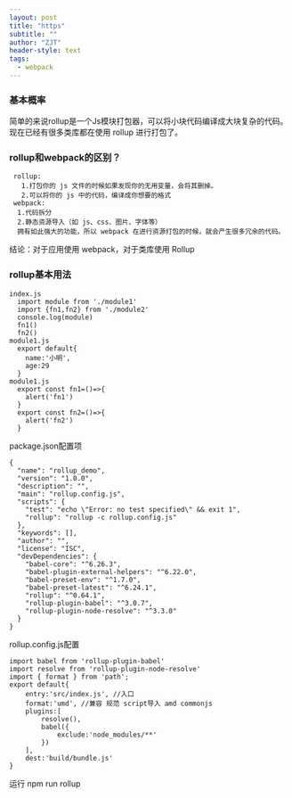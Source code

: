 ```yaml
---
layout: post
title: "https"
subtitle: ""
author: "ZJT"
header-style: text
tags:
  - webpack
---
```


### 基本概率

简单的来说rollup是一个Js模块打包器，可以将小块代码编译成大块复杂的代码。现在已经有很多类库都在使用 rollup 进行打包了。

### rollup和webpack的区别？

```
 rollup:
   1.打包你的 js 文件的时候如果发现你的无用变量，会将其删掉。
   2.可以将你的 js 中的代码，编译成你想要的格式
 webpack:
  1.代码拆分
  2.静态资源导入（如 js、css、图片、字体等）
  拥有如此强大的功能，所以 webpack 在进行资源打包的时候，就会产生很多冗余的代码。
```
结论：对于应用使用 webpack，对于类库使用 Rollup

### rollup基本用法

```
index.js
  import module from './module1'
  import {fn1,fn2} from './module2'
  console.log(module)
  fn1()
  fn2()
module1.js
  export default{
    name:'小明',
    age:29
  }
module1.js
  export const fn1=()=>{
    alert('fn1')
  }
  export const fn2=()=>{
    alert('fn2')
  }
```
package.json配置项
```
{
  "name": "rollup_demo",
  "version": "1.0.0",
  "description": "",
  "main": "rollup.config.js",
  "scripts": {
    "test": "echo \"Error: no test specified\" && exit 1",
    "rollup": "rollup -c rollup.config.js"
  },
  "keywords": [],
  "author": "",
  "license": "ISC",
  "devDependencies": {
    "babel-core": "^6.26.3",
    "babel-plugin-external-helpers": "^6.22.0",
    "babel-preset-env": "^1.7.0",
    "babel-preset-latest": "^6.24.1",
    "rollup": "^0.64.1",
    "rollup-plugin-babel": "^3.0.7",
    "rollup-plugin-node-resolve": "^3.3.0"
  }
}
```
rollup.config.js配置
```
import babel from 'rollup-plugin-babel'
import resolve from 'rollup-plugin-node-resolve'
import { format } from 'path';
export default{
    entry:'src/index.js', //入口
    format:'umd', //兼容 规范 script导入 amd commonjs
    plugins:[
        resolve(),
        babel({
            exclude:'node_modules/**'
        })
    ],
    dest:'build/bundle.js'
}
```
运行 npm run rollup 







